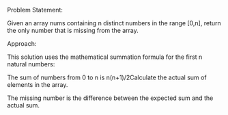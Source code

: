 Problem Statement:

Given an array nums containing n distinct numbers in the range [0,n], return the only number that is missing from the array.

Approach:

This solution uses the mathematical summation formula for the first n natural numbers:

The sum of numbers from 0 to n is n(n+1)/2​Calculate the actual sum of elements in the array.

The missing number is the difference between the expected sum and the actual sum.
